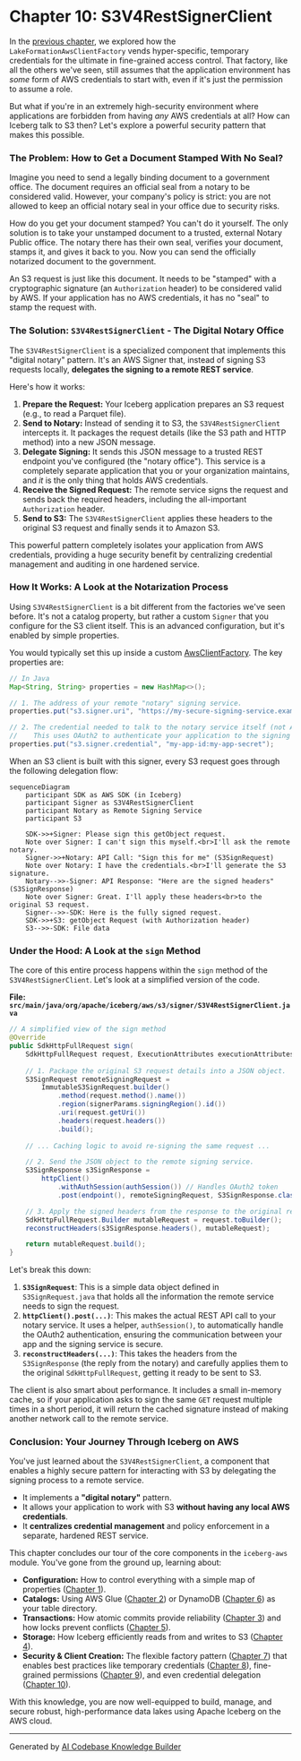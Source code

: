 # Chapter 10: S3V4RestSignerClient

In the [previous chapter](09_lakeformationawsclientfactory_.md), we explored how the `LakeFormationAwsClientFactory` vends hyper-specific, temporary credentials for the ultimate in fine-grained access control. That factory, like all the others we've seen, still assumes that the application environment has *some* form of AWS credentials to start with, even if it's just the permission to assume a role.

But what if you're in an extremely high-security environment where applications are forbidden from having *any* AWS credentials at all? How can Iceberg talk to S3 then? Let's explore a powerful security pattern that makes this possible.

### The Problem: How to Get a Document Stamped With No Seal?

Imagine you need to send a legally binding document to a government office. The document requires an official seal from a notary to be considered valid. However, your company's policy is strict: you are not allowed to keep an official notary seal in your office due to security risks.

How do you get your document stamped? You can't do it yourself. The only solution is to take your unstamped document to a trusted, external Notary Public office. The notary there has their own seal, verifies your document, stamps it, and gives it back to you. Now you can send the officially notarized document to the government.

An S3 request is just like this document. It needs to be "stamped" with a cryptographic signature (an `Authorization` header) to be considered valid by AWS. If your application has no AWS credentials, it has no "seal" to stamp the request with.

### The Solution: `S3V4RestSignerClient` - The Digital Notary Office

The `S3V4RestSignerClient` is a specialized component that implements this "digital notary" pattern. It's an AWS Signer that, instead of signing S3 requests locally, **delegates the signing to a remote REST service**.

Here's how it works:
1.  **Prepare the Request:** Your Iceberg application prepares an S3 request (e.g., to read a Parquet file).
2.  **Send to Notary:** Instead of sending it to S3, the `S3V4RestSignerClient` intercepts it. It packages the request details (like the S3 path and HTTP method) into a new JSON message.
3.  **Delegate Signing:** It sends this JSON message to a trusted REST endpoint you've configured (the "notary office"). This service is a completely separate application that you or your organization maintains, and *it* is the only thing that holds AWS credentials.
4.  **Receive the Signed Request:** The remote service signs the request and sends back the required headers, including the all-important `Authorization` header.
5.  **Send to S3:** The `S3V4RestSignerClient` applies these headers to the original S3 request and finally sends it to Amazon S3.

This powerful pattern completely isolates your application from AWS credentials, providing a huge security benefit by centralizing credential management and auditing in one hardened service.

### How It Works: A Look at the Notarization Process

Using `S3V4RestSignerClient` is a bit different from the factories we've seen before. It's not a catalog property, but rather a custom `Signer` that you configure for the S3 client itself. This is an advanced configuration, but it's enabled by simple properties.

You would typically set this up inside a custom [AwsClientFactory](07_awsclientfactory_.md). The key properties are:

```java
// In Java
Map<String, String> properties = new HashMap<>();

// 1. The address of your remote "notary" signing service.
properties.put("s3.signer.uri", "https://my-secure-signing-service.example.com/");

// 2. The credential needed to talk to the notary service itself (not AWS).
//    This uses OAuth2 to authenticate your application to the signing service.
properties.put("s3.signer.credential", "my-app-id:my-app-secret");
```

When an S3 client is built with this signer, every S3 request goes through the following delegation flow:

```mermaid
sequenceDiagram
    participant SDK as AWS SDK (in Iceberg)
    participant Signer as S3V4RestSignerClient
    participant Notary as Remote Signing Service
    participant S3

    SDK->>+Signer: Please sign this getObject request.
    Note over Signer: I can't sign this myself.<br>I'll ask the remote notary.
    Signer->>+Notary: API Call: "Sign this for me" (S3SignRequest)
    Note over Notary: I have the credentials.<br>I'll generate the S3 signature.
    Notary-->>-Signer: API Response: "Here are the signed headers" (S3SignResponse)
    Note over Signer: Great. I'll apply these headers<br>to the original S3 request.
    Signer-->>-SDK: Here is the fully signed request.
    SDK->>+S3: getObject Request (with Authorization header)
    S3-->>-SDK: File data
```

### Under the Hood: A Look at the `sign` Method

The core of this entire process happens within the `sign` method of the `S3V4RestSignerClient`. Let's look at a simplified version of the code.

**File: `src/main/java/org/apache/iceberg/aws/s3/signer/S3V4RestSignerClient.java`**
```java
// A simplified view of the sign method
@Override
public SdkHttpFullRequest sign(
    SdkHttpFullRequest request, ExecutionAttributes executionAttributes) {
    
    // 1. Package the original S3 request details into a JSON object.
    S3SignRequest remoteSigningRequest =
        ImmutableS3SignRequest.builder()
            .method(request.method().name())
            .region(signerParams.signingRegion().id())
            .uri(request.getUri())
            .headers(request.headers())
            .build();
    
    // ... Caching logic to avoid re-signing the same request ...

    // 2. Send the JSON object to the remote signing service.
    S3SignResponse s3SignResponse =
        httpClient()
            .withAuthSession(authSession()) // Handles OAuth2 token
            .post(endpoint(), remoteSigningRequest, S3SignResponse.class, ...);

    // 3. Apply the signed headers from the response to the original request.
    SdkHttpFullRequest.Builder mutableRequest = request.toBuilder();
    reconstructHeaders(s3SignResponse.headers(), mutableRequest);

    return mutableRequest.build();
}
```

Let's break this down:

1.  **`S3SignRequest`**: This is a simple data object defined in `S3SignRequest.java` that holds all the information the remote service needs to sign the request.
2.  **`httpClient().post(...)`**: This makes the actual REST API call to your notary service. It uses a helper, `authSession()`, to automatically handle the OAuth2 authentication, ensuring the communication between your app and the signing service is secure.
3.  **`reconstructHeaders(...)`**: This takes the headers from the `S3SignResponse` (the reply from the notary) and carefully applies them to the original `SdkHttpFullRequest`, getting it ready to be sent to S3.

The client is also smart about performance. It includes a small in-memory cache, so if your application asks to sign the same `GET` request multiple times in a short period, it will return the cached signature instead of making another network call to the remote service.

### Conclusion: Your Journey Through Iceberg on AWS

You've just learned about the `S3V4RestSignerClient`, a component that enables a highly secure pattern for interacting with S3 by delegating the signing process to a remote service.
*   It implements a **"digital notary"** pattern.
*   It allows your application to work with S3 **without having any local AWS credentials**.
*   It **centralizes credential management** and policy enforcement in a separate, hardened REST service.

This chapter concludes our tour of the core components in the `iceberg-aws` module. You've gone from the ground up, learning about:

*   **Configuration:** How to control everything with a simple map of properties ([Chapter 1](01_configuration_properties__awsproperties__s3fileioproperties__etc___.md)).
*   **Catalogs:** Using AWS Glue ([Chapter 2](02_gluecatalog_.md)) or DynamoDB ([Chapter 6](06_dynamodbcatalog_.md)) as your table directory.
*   **Transactions:** How atomic commits provide reliability ([Chapter 3](03_gluetableoperations_.md)) and how locks prevent conflicts ([Chapter 5](05_dynamodblockmanager_.md)).
*   **Storage:** How Iceberg efficiently reads from and writes to S3 ([Chapter 4](04_s3fileio_.md)).
*   **Security & Client Creation:** The flexible factory pattern ([Chapter 7](07_awsclientfactory_.md)) that enables best practices like temporary credentials ([Chapter 8](08_assumeroleawsclientfactory_.md)), fine-grained permissions ([Chapter 9](09_lakeformationawsclientfactory_.md)), and even credential delegation ([Chapter 10](10_s3v4restsignerclient_.md)).

With this knowledge, you are now well-equipped to build, manage, and secure robust, high-performance data lakes using Apache Iceberg on the AWS cloud.

---

Generated by [AI Codebase Knowledge Builder](https://github.com/The-Pocket/Tutorial-Codebase-Knowledge)